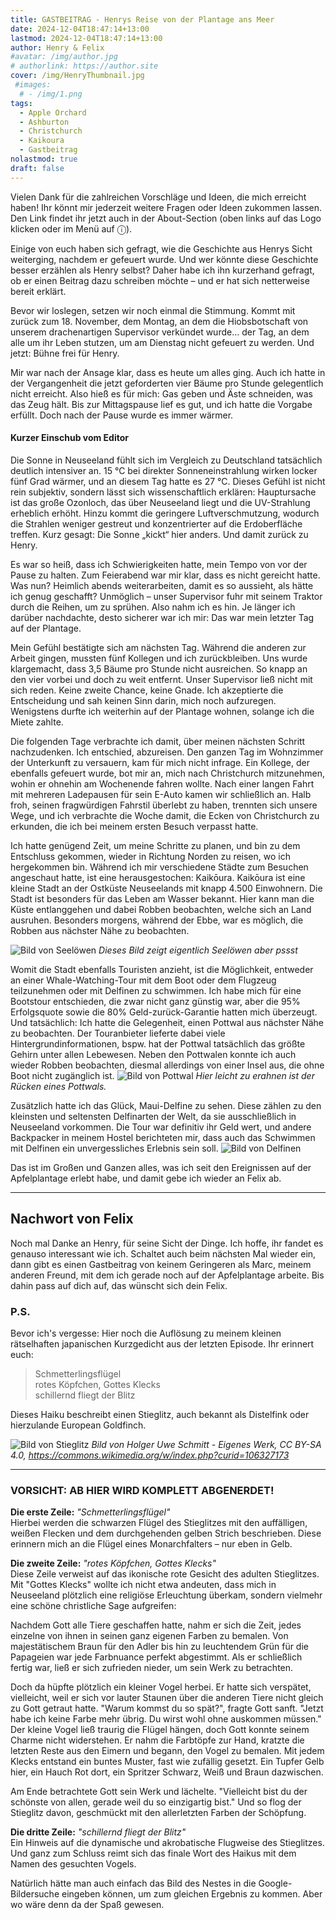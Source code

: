 ```yaml
---
title: GASTBEITRAG - Henrys Reise von der Plantage ans Meer
date: 2024-12-04T18:47:14+13:00
lastmod: 2024-12-04T18:47:14+13:00
author: Henry & Felix
#avatar: /img/author.jpg
# authorlink: https://author.site
cover: /img/HenryThumbnail.jpg
 #images:
  # - /img/1.png
tags:
  - Apple Orchard
  - Ashburton
  - Christchurch
  - Kaikoura
  - Gastbeitrag
nolastmod: true
draft: false
---
```


Vielen Dank für die zahlreichen Vorschläge und Ideen, die mich erreicht haben! Ihr könnt mir jederzeit weitere Fragen oder Ideen zukommen lassen. Den Link findet ihr jetzt auch in der About-Section (oben links auf das Logo klicken oder im Menü auf ⓘ).

<!--more-->

Einige von euch haben sich gefragt, wie die Geschichte aus Henrys Sicht weiterging, nachdem er gefeuert wurde. Und wer könnte diese Geschichte besser erzählen als Henry selbst? Daher habe ich ihn kurzerhand gefragt, ob er einen Beitrag dazu schreiben möchte – und er hat sich netterweise bereit erklärt.

Bevor wir loslegen, setzen wir noch einmal die Stimmung. Kommt mit zurück zum 18. November, dem Montag, an dem die Hiobsbotschaft von unserem drachenartigen Supervisor verkündet wurde… der Tag, an dem alle um ihr Leben stutzen, um am Dienstag nicht gefeuert zu werden. Und jetzt: Bühne frei für Henry.

Mir war nach der Ansage klar, dass es heute um alles ging. Auch ich hatte in der Vergangenheit die jetzt geforderten vier Bäume pro Stunde gelegentlich nicht erreicht. Also hieß es für mich: Gas geben und Äste schneiden, was das Zeug hält. Bis zur Mittagspause lief es gut, und ich hatte die Vorgabe erfüllt. Doch nach der Pause wurde es immer wärmer.

#### Kurzer Einschub vom Editor
Die Sonne in Neuseeland fühlt sich im Vergleich zu Deutschland tatsächlich deutlich intensiver an. 15 °C bei direkter Sonneneinstrahlung wirken locker fünf Grad wärmer, und an diesem Tag hatte es 27 °C. Dieses Gefühl ist nicht rein subjektiv, sondern lässt sich wissenschaftlich erklären: Hauptursache ist das große Ozonloch, das über Neuseeland liegt und die UV-Strahlung erheblich erhöht. Hinzu kommt die geringere Luftverschmutzung, wodurch die Strahlen weniger gestreut und konzentrierter auf die Erdoberfläche treffen. Kurz gesagt: Die Sonne „kickt“ hier anders. Und damit zurück zu Henry.

Es war so heiß, dass ich Schwierigkeiten hatte, mein Tempo von vor der Pause zu halten. Zum Feierabend war mir klar, dass es nicht gereicht hatte. Was nun? Heimlich abends weiterarbeiten, damit es so aussieht, als hätte ich genug geschafft? Unmöglich – unser Supervisor fuhr mit seinem Traktor durch die Reihen, um zu sprühen. Also nahm ich es hin. Je länger ich darüber nachdachte, desto sicherer war ich mir: Das war mein letzter Tag auf der Plantage.

Mein Gefühl bestätigte sich am nächsten Tag. Während die anderen zur Arbeit gingen, mussten fünf Kollegen und ich zurückbleiben. Uns wurde klargemacht, dass 3,5 Bäume pro Stunde nicht ausreichen. So knapp an den vier vorbei und doch zu weit entfernt. Unser Supervisor ließ nicht mit sich reden. Keine zweite Chance, keine Gnade. Ich akzeptierte die Entscheidung und sah keinen Sinn darin, mich noch aufzuregen. Wenigstens durfte ich weiterhin auf der Plantage wohnen, solange ich die Miete zahlte.

Die folgenden Tage verbrachte ich damit, über meinen nächsten Schritt nachzudenken. Ich entschied, abzureisen. Den ganzen Tag im Wohnzimmer der Unterkunft zu versauern, kam für mich nicht infrage. Ein Kollege, der ebenfalls gefeuert wurde, bot mir an, mich nach Christchurch mitzunehmen, wohin er ohnehin am Wochenende fahren wollte. Nach einer langen Fahrt mit mehreren Ladepausen für sein E-Auto kamen wir schließlich an. Halb froh, seinen fragwürdigen Fahrstil überlebt zu haben, trennten sich unsere Wege, und ich verbrachte die Woche damit, die Ecken von Christchurch zu erkunden, die ich bei meinem ersten Besuch verpasst hatte.

Ich hatte genügend Zeit, um meine Schritte zu planen, und bin zu dem Entschluss gekommen, wieder in Richtung Norden zu reisen, wo ich hergekommen bin. Während ich mir verschiedene Städte zum Besuchen angeschaut hatte, ist eine herausgestochen: Kaikōura. Kaikōura ist eine kleine Stadt an der Ostküste Neuseelands mit knapp 4.500 Einwohnern. Die Stadt ist besonders für das Leben am Wasser bekannt. Hier kann man die Küste entlanggehen und dabei Robben beobachten, welche sich an Land ausruhen. Besonders morgens, während der Ebbe, war es möglich, die Robben aus nächster Nähe zu beobachten.

![Bild von Seelöwen](/img/Robben.jpg)
_Dieses Bild zeigt eigentlich Seelöwen aber pssst_

Womit die Stadt ebenfalls Touristen anzieht, ist die Möglichkeit, entweder an einer Whale-Watching-Tour mit dem Boot oder dem Flugzeug teilzunehmen oder mit Delfinen zu schwimmen. Ich habe mich für eine Bootstour entschieden, die zwar nicht ganz günstig war, aber die 95% Erfolgsquote sowie die 80% Geld-zurück-Garantie hatten mich überzeugt. Und tatsächlich: Ich hatte die Gelegenheit, einen Pottwal aus nächster Nähe zu beobachten. Der Touranbieter lieferte dabei viele Hintergrundinformationen, bspw. hat der Pottwal tatsächlich das größte Gehirn unter allen Lebewesen. Neben den Pottwalen konnte ich auch wieder Robben beobachten, diesmal allerdings von einer Insel aus, die ohne Boot nicht zugänglich ist.
![Bild von Pottwal](/img/Pottwal.jpg)
_Hier leicht zu erahnen ist der Rücken eines Pottwals._

Zusätzlich hatte ich das Glück, Maui-Delfine zu sehen. Diese zählen zu den kleinsten und seltensten Delfinarten der Welt, da sie ausschließlich in Neuseeland vorkommen. Die Tour war definitiv ihr Geld wert, und andere Backpacker in meinem Hostel berichteten mir, dass auch das Schwimmen mit Delfinen ein unvergessliches Erlebnis sein soll.
![Bild von Delfinen](/img/Delfine.jpg)

Das ist im Großen und Ganzen alles, was ich seit den Ereignissen auf der Apfelplantage erlebt habe, und damit gebe ich wieder an Felix ab.

---

## Nachwort von Felix

Noch mal Danke an Henry, für seine Sicht der Dinge. Ich hoffe, ihr fandet es genauso interessant wie ich. Schaltet auch beim nächsten Mal wieder ein, dann gibt es einen Gastbeitrag von keinem Geringeren als Marc, meinem anderen Freund, mit dem ich gerade noch auf der Apfelplantage arbeite. Bis dahin pass auf dich auf, das wünscht sich dein Felix.

### P.S.

Bevor ich's vergesse: Hier noch die Auflösung zu meinem kleinen rätselhaften japanischen Kurzgedicht aus der letzten Episode. Ihr erinnert euch:

> Schmetterlingsflügel  
> rotes Köpfchen, Gottes Klecks  
> schillernd fliegt der Blitz  

Dieses Haiku beschreibt einen Stieglitz, auch bekannt als Distelfink oder hierzulande European Goldfinch.

![Bild von Stieglitz](/img/Stieglitz.jpg)
_Bild von Holger Uwe Schmitt - Eigenes Werk, CC BY-SA 4.0, https://commons.wikimedia.org/w/index.php?curid=106327173_

---

### VORSICHT: AB HIER WIRD KOMPLETT ABGENERDET!

**Die erste Zeile:** *"Schmetterlingsflügel"*  
Hierbei werden die schwarzen Flügel des Stieglitzes mit den auffälligen, weißen Flecken und dem durchgehenden gelben Strich beschrieben. Diese erinnern mich an die Flügel eines Monarchfalters – nur eben in Gelb.

**Die zweite Zeile:** *"rotes Köpfchen, Gottes Klecks"*  
Diese Zeile verweist auf das ikonische rote Gesicht des adulten Stieglitzes. Mit "Gottes Klecks" wollte ich nicht etwa andeuten, dass mich in Neuseeland plötzlich eine religiöse Erleuchtung überkam, sondern vielmehr eine schöne christliche Sage aufgreifen:

Nachdem Gott alle Tiere geschaffen hatte, nahm er sich die Zeit, jedes einzelne von ihnen in seinen ganz eigenen Farben zu bemalen. Von majestätischem Braun für den Adler bis hin zu leuchtendem Grün für die Papageien war jede Farbnuance perfekt abgestimmt. Als er schließlich fertig war, ließ er sich zufrieden nieder, um sein Werk zu betrachten.

Doch da hüpfte plötzlich ein kleiner Vogel herbei. Er hatte sich verspätet, vielleicht, weil er sich vor lauter Staunen über die anderen Tiere nicht gleich zu Gott getraut hatte. "Warum kommst du so spät?", fragte Gott sanft. "Jetzt habe ich keine Farbe mehr übrig. Du wirst wohl ohne auskommen müssen." Der kleine Vogel ließ traurig die Flügel hängen, doch Gott konnte seinem Charme nicht widerstehen. Er nahm die Farbtöpfe zur Hand, kratzte die letzten Reste aus den Eimern und begann, den Vogel zu bemalen. Mit jedem Klecks entstand ein buntes Muster, fast wie zufällig gesetzt. Ein Tupfer Gelb hier, ein Hauch Rot dort, ein Spritzer Schwarz, Weiß und Braun dazwischen.

Am Ende betrachtete Gott sein Werk und lächelte. "Vielleicht bist du der schönste von allen, gerade weil du so einzigartig bist." Und so flog der Stieglitz davon, geschmückt mit den allerletzten Farben der Schöpfung.

**Die dritte Zeile:** *"schillernd fliegt der Blitz"*  
Ein Hinweis auf die dynamische und akrobatische Flugweise des Stieglitzes. Und ganz zum Schluss reimt sich das finale Wort des Haikus mit dem Namen des gesuchten Vogels.

Natürlich hätte man auch einfach das Bild des Nestes in die Google-Bildersuche eingeben können, um zum gleichen Ergebnis zu kommen. Aber wo wäre denn da der Spaß gewesen.

